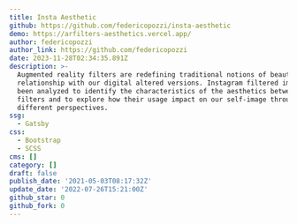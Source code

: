 ```yaml
---
title: Insta Aesthetic
github: https://github.com/federicopozzi/insta-aesthetic
demo: https://arfilters-aesthetics.vercel.app/
author: federicopozzi
author_link: https://github.com/federicopozzi
date: 2023-11-28T02:34:35.891Z
description: >-
  Augmented reality filters are redefining traditional notions of beauty and the
  relationship with our digital altered versions. Instagram filtered images have
  been analyzed to identify the characteristics of the aesthetics between
  filters and to explore how their usage impact on our self-image through
  different perspectives.
ssg:
  - Gatsby
css:
  - Bootstrap
  - SCSS
cms: []
category: []
draft: false
publish_date: '2021-05-03T08:17:32Z'
update_date: '2022-07-26T15:21:00Z'
github_star: 0
github_fork: 0
---
```

